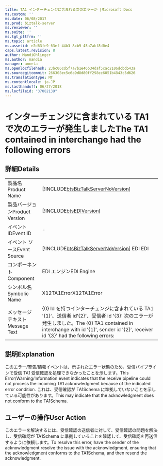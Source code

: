 ```yaml
---
title: TA1 インターチェンジに含まれる次のエラーが |Microsoft Docs
ms.custom: ''
ms.date: 06/08/2017
ms.prod: biztalk-server
ms.reviewer: ''
ms.suite: ''
ms.tgt_pltfrm: ''
ms.topic: article
ms.assetid: e2d63fe9-63ef-44b3-8cb9-45a7abf8d0e4
caps.latest.revision: 8
author: MandiOhlinger
ms.author: mandia
manager: anneta
ms.openlocfilehash: 23bc06cd5f7a7b1e46b34daf5cac2106dcbd543a
ms.sourcegitcommit: 266308ec5c6a9d8d80ff298ee6051b4843c5d626
ms.translationtype: MT
ms.contentlocale: ja-JP
ms.lasthandoff: 06/27/2018
ms.locfileid: "37002139"
---
```

# <a name="the-ta1-contained-in-interchange-had-the-following-errors"></a><span data-ttu-id="1c4f7-102">インターチェンジに含まれている TA1 で次のエラーが発生しました</span><span class="sxs-lookup"><span data-stu-id="1c4f7-102">The TA1 contained in interchange had the following errors</span></span>
## <a name="details"></a><span data-ttu-id="1c4f7-103">詳細</span><span class="sxs-lookup"><span data-stu-id="1c4f7-103">Details</span></span>  
  
|                 |                                                                                                                  |
|-----------------|------------------------------------------------------------------------------------------------------------------|
|  <span data-ttu-id="1c4f7-104">製品名</span><span class="sxs-lookup"><span data-stu-id="1c4f7-104">Product Name</span></span>   |                [!INCLUDE[btsBizTalkServerNoVersion](../includes/btsbiztalkservernoversion-md.md)]                |
| <span data-ttu-id="1c4f7-105">製品バージョン</span><span class="sxs-lookup"><span data-stu-id="1c4f7-105">Product Version</span></span> |                            [!INCLUDE[btsEDIVersion](../includes/btsediversion-md.md)]                            |
|    <span data-ttu-id="1c4f7-106">イベント ID</span><span class="sxs-lookup"><span data-stu-id="1c4f7-106">Event ID</span></span>     |                                                        -                                                         |
|  <span data-ttu-id="1c4f7-107">イベント ソース</span><span class="sxs-lookup"><span data-stu-id="1c4f7-107">Event Source</span></span>   |              [!INCLUDE[btsBizTalkServerNoVersion](../includes/btsbiztalkservernoversion-md.md)]<span data-ttu-id="1c4f7-108"> EDI</span><span class="sxs-lookup"><span data-stu-id="1c4f7-108"> EDI</span></span>              |
|    <span data-ttu-id="1c4f7-109">コンポーネント</span><span class="sxs-lookup"><span data-stu-id="1c4f7-109">Component</span></span>    |                                                    <span data-ttu-id="1c4f7-110">EDI エンジン</span><span class="sxs-lookup"><span data-stu-id="1c4f7-110">EDI Engine</span></span>                                                    |
|  <span data-ttu-id="1c4f7-111">シンボル名</span><span class="sxs-lookup"><span data-stu-id="1c4f7-111">Symbolic Name</span></span>  |                                                   <span data-ttu-id="1c4f7-112">X12TA1Error</span><span class="sxs-lookup"><span data-stu-id="1c4f7-112">X12TA1Error</span></span>                                                    |
|  <span data-ttu-id="1c4f7-113">メッセージ テキスト</span><span class="sxs-lookup"><span data-stu-id="1c4f7-113">Message Text</span></span>   | <span data-ttu-id="1c4f7-114">{0} Id を持つインターチェンジに含まれている TA1 '{1}'、送信者 id'{2}'、受信者 id '{3}' 次のエラーが発生しました。</span><span class="sxs-lookup"><span data-stu-id="1c4f7-114">The {0} TA1 contained in interchange with id '{1}', sender id '{2}', receiver id '{3}' had the following errors:</span></span> |
  
## <a name="explanation"></a><span data-ttu-id="1c4f7-115">説明</span><span class="sxs-lookup"><span data-stu-id="1c4f7-115">Explanation</span></span>  
 <span data-ttu-id="1c4f7-116">このエラー/警告/情報イベントは、示されたエラー状態のため、受信パイプラインで受信 TA1 受信確認を処理できなかったことを示します。</span><span class="sxs-lookup"><span data-stu-id="1c4f7-116">This Error/Warning/Information event indicates that the receive pipeline could not process the incoming TA1 acknowledgment because of the indicated error condition.</span></span> <span data-ttu-id="1c4f7-117">これは、受信確認が TA1Schema に準拠していないことを示している可能性があります。</span><span class="sxs-lookup"><span data-stu-id="1c4f7-117">This may indicate that the acknowledgment does not conform to the TA1Schema.</span></span>  
  
## <a name="user-action"></a><span data-ttu-id="1c4f7-118">ユーザーの操作</span><span class="sxs-lookup"><span data-stu-id="1c4f7-118">User Action</span></span>  
 <span data-ttu-id="1c4f7-119">このエラーを解決するには、受信確認の送信者に対して、受信確認の問題を解決し、受信確認が TA1Schema に準拠していることを確認して、受信確認を再送信するように依頼します。</span><span class="sxs-lookup"><span data-stu-id="1c4f7-119">To resolve this error, have the sender of the acknowledgment resolve the issue with the acknowledgment, ensuring that the acknowledgment conforms to the TA1Schema, and then resend the acknowledgment.</span></span>